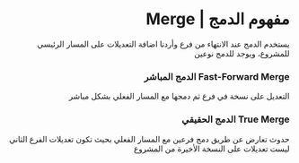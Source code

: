<div dir="rtl">

# مفهوم الدمج | Merge

يستخدم الدمج عند الانتهاء من فرع وأردنا اضافة التعديلات على المسار الرئيسي للمشروع، ويوجد للدمج نوعين

### Fast-Forward Merge الدمج المباشر
التعديل على نسخة في فرع ثم دمجها مع المسار الفعلي بشكل مباشر
	
### True Merge الدمج الحقيقي
حدوث تعارض عن طريق دمج فرعين مع المسار الفعلي بحيث تكون تعديلات الفرع الثاني ليست تعديلات على النسخة الأخيرة من المشروع 

 </div>
